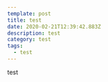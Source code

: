 ```yaml
---
template: post
title: test
date: 2020-02-21T12:39:42.883Z
description: test
category: test
tags:
  - test
---
```

test
